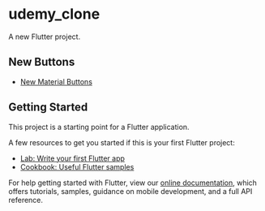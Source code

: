 # udemy_clone

A new Flutter project.



## New Buttons

- [New Material Buttons](https://betterprogramming.pub/discover-flutter-new-material-buttons-in-flutter-version-1-22-39b8f1887d8)



## Getting Started

This project is a starting point for a Flutter application.

A few resources to get you started if this is your first Flutter project:

- [Lab: Write your first Flutter app](https://flutter.dev/docs/get-started/codelab)
- [Cookbook: Useful Flutter samples](https://flutter.dev/docs/cookbook)

For help getting started with Flutter, view our
[online documentation](https://flutter.dev/docs), which offers tutorials,
samples, guidance on mobile development, and a full API reference.
